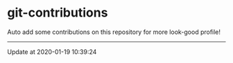 # git-contributions

Auto add some contributions on this repository for more look-good profile!

---

Update at 2020-01-19 10:39:24
